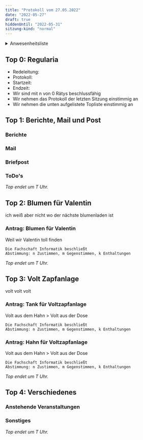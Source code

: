 ```yaml
---
title: "Protokoll vom 27.05.2022"
date: "2022-05-27"
draft: true
hiddenUntil: "2022-05-31"
sitzung-kind: "normal"
---
```


<details>
<summary>Anwesenheitsliste</summary>

#### Anwesende Rätys

#### Abwesende Rätys

#### Entschuldigte Rätys

#### Gäste

</details>

## Top 0: Regularia

- Redeleitung: 
- Protokoll: 
- Startzeit: 
- Endzeit: 
- Wir sind mit n von 0 Rätys beschlussfähig
- Wir nehmen das Protokoll der letzten Sitzung einstimmig an
- Wir nehmen die unten aufgelistete Topliste einstimmig an

## Top 1: Berichte, Mail und Post

### Berichte

### Mail

### Briefpost

### ToDo's

_Top endet um T Uhr._

## Top 2: Blumen für Valentin

ich weiß aber nicht wo der nächste blumenladen ist

### Antrag: Blumen für Valentin

Weil wir Valentin toll finden

```vote-success
Die Fachschaft Informatik beschließt  
Abstimmung: n Zustimmen, m Gegenstimmen, k Enthaltungen  
```

_Top endet um T Uhr._

## Top 3: Volt Zapfanlage

volt volt volt

### Antrag: Tank für Voltzapfanlage

Volt aus dem Hahn > Volt aus der Dose

```vote-success
Die Fachschaft Informatik beschließt  
Abstimmung: n Zustimmen, m Gegenstimmen, k Enthaltungen  
```

### Antrag: Hahn für Voltzapfanlage

Volt aus dem Hahn > Volt aus der Dose

```vote-success
Die Fachschaft Informatik beschließt  
Abstimmung: n Zustimmen, m Gegenstimmen, k Enthaltungen  
```

_Top endet um T Uhr._

## Top 4: Verschiedenes

### Anstehende Veranstaltungen

### Sonstiges

_Top endet um T Uhr._
